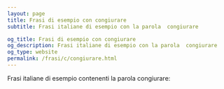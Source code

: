 ```yaml
---
layout: page
title: Frasi di esempio con congiurare 
subtitle: Frasi italiane di esempio con la parola  congiurare

og_title: Frasi di esempio con congiurare 
og_description: Frasi italiane di esempio con la parola  congiurare
og_type: website
permalink: /frasi/c/congiurare.html
---
```


Frasi italiane di esempio contenenti la parola congiurare:


